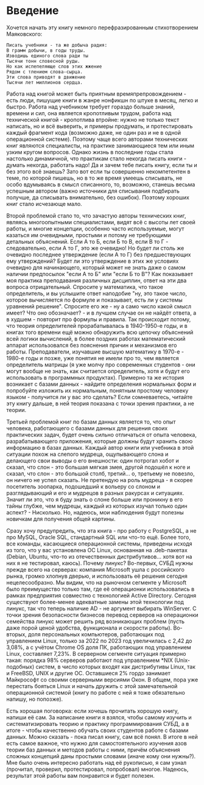 # Введение

Хочется начать эту книгу немного перефразированным стихотворением Маяковского:

```
Писать учебники - та же добыча радия:
В грамм добычи, в годы труды.
Изводишь единого слова ради ты
Тысячи тонн словесной руды.
Но как испепеляюще слов этих жжение
Рядом с тлением слова-сырца.
Эти слова приводят в движение
Тысячи лет миллионов сердца.
```

Работа над книгой может быть приятным времяпрепровождением - есть люди, пишущие книги в жанре нонфикшн по штуке в месяц, легко и быстро. Работа над учебником требует гораздо больше знаний, времени и сил, она является кропотливым трудом, работа над технической книгой - кропотлива втройне: нужно не только текст написать, но и всё выверить, и примеры продумать, и протестировать каждый фрагмент кода (возможно даже, не один раз и не в одной операционной системе). Поэтому чаще всего авторами технических книг являются специалисты, на практике занимающиеся тем или иным узким кругом вопросов. Однако жизнь в последние годы стала настолько динамичной, что практикам стало некогда писать книги - думать некогда, работать надо! Да и зачем тебе писать книгу, если ты и без этого всё знаешь? Зато вот если ты совершенно некомпетентен в теме, по которой пишешь, но в то же время умеешь списывать, не особо вдумываясь в смысл списанного, то, возможно, станешь весьма успешным автором (важно источники для списывания подбирать получше, да списывать внимательно, без ошибок). Поэтому хороших книг стало исчезающе мало.

Второй проблемой стало то, что зачастую авторы технических книг, являясь многоопытными специалистами, видят всё с высоты лет своей работы, и многие концепции, особенно часто используемые, могут казаться им очевидными, простыми и потому не требующими детальных объяснений. Если А то Б, если Б то В, если В то Г - следовательно, если А то Г, это же очевидно! Но будет ли столь же очевидно последнее утверждение (если А то Г) без предшествующих ему утверждений? Будет ли это утверждение в этих же условиях очевидно для начинающего, который может не знать даже о самом наличии предпосылок "если А то Б" или "если Б то В"? Как показывает моя практика преподавания различных дисциплин, ответ на эти два вопроса отрицательный. Спросите у математика, что такое определитель, и вы услышите ответ наподобие "ну, это такое число, которое вычисляется по формуле и показывает, есть ли у системы уравнений решение". Спросите его же - ну а само число какой смысл имеет? Что оно обозначает? - и в лучшем случае он не найдёт ответа, а в худшем - повторит про формулы и правила. Так происходит потому, что теория определителей прорабатывалась в 1940-1950-е годы, и в книгах того времени ещё можно обнаружить всю цепочку объяснений всей логики вычислений, в более поздних работах математический аппарат использовался без пояснения причин и механизмов его работы. Преподаватели, изучавшие высшую математику в 1970-е - 1980-е годы и позже, уже понятия не имели про то, чем является определитель матрицы (я уже молчу про современных студентов - они могут вообще не знать, как считается определитель, хотя и будут его использовать в программных продуктах). Примерно та же история возникает с базами данных - найдите определения нормальных форм и попробуйте изложить их нормальным, понятным простому человеку языком - получится ли у вас это сделать? Если сомневаетесь, читайте эту книгу дальше, в ней теория показана с точки зрения практики, а не теории.

Третьей проблемой книг по базам данных является то, что опыт человека, работающего с базами данных для решения своих практических задач, будет очень сильно отличаться от опыта человека, разрабатывающего приложения, которые должны будут хранить свою информацию в базах данных. Каждый автор книги или учебника в этой ситуации похож на слепого мудреца, ощупывающего слона и делающего свои выводы о его внешности: один потрогал хобот и сказал, что слон - это большая мягкая змея, другой подошёл к ноге и сказал, что слон - это большой столб, третий... о, третьему не повезло, он ничего не успел сказать. Не претендую на роль мудреца - я скорее посетитель зоопарка, подошедший к вольеру со слоном и разглядывающий и его и мудрецов в разных ракурсах и ситуациях. Значит ли это, что я буду знать о слоне больше или проникну в его тайны глубже, чем мудрецы, каждый из которых изучал только один аспект? - Нисколько. Но, надеюсь, мои наблюдения будут полезны новичкам для получения общей картины.

Сразу хочу предупредить, что эта книга - про работу с PostgreSQL, а не про MySQL, Oracle SQL, стандартный SQL или что-то ещё. Более того, все команды, касающиеся операционной системы, приведены исходя из того, что у вас установлена ОС Linux, основанная на .deb-пакетах (Debian, Ubuntu, что-то из отечественных дистрибутивов... хотя вот на них я не тестировал, каюсь). Почему линукс? Во-первых, СУБД нужны прежде всего на серверах: компания Microsoft ушла с российского рынка, громко хлопнув дверью, и использовать её решения сегодня нецелесообразно. Мы видим, что на рыночном сегменте у Microsoft было преимущество только там, где её операционки использовались в рамках предприятия совместно с технологией Active Directory. Сегодня существуют более-менее адекватные замены этой технологии под линукс, так что теперь наличие AD - не аргумент выбирать WinServer. С точки зрения безопасности бизнесов перевод серверов на операционки семейства линукс может решить ряд возникающих проблем (пусть даже порой ценой удобства, функционала и скорости работы). Во-вторых, доля персональных компьютеров, работающих под управлением Linux, только за 2022 по 2023 год увеличилась с 2,42 до 3,08%, а с учётом Chrome OS доля ПК, работающих под управлением Linux, составляет 7,23%. В серверном сегменте ситуация примерно такая: порядка 98% серверов работают под управлением *NIX (Unix-подобных) систем, в число которых входят как дистрибутивы Linux, так и FreeBSD, UNIX и другие ОС. Оставшиеся 2% гордо занимает Майкрософт со своими серверными версиями Окон. В общем, пора уже перестать бояться Linux и начать дружить с этой замечательной операционной системой (книгу по работе с ней я тоже обязательно напишу, но попозже).

Есть хорошая поговорка: если хочешь прочитать хорошую книгу, напиши её сам. За написание книги я взялся, чтобы самому изучить и систематизировать теорию и практику программирования СУБД, а в итоге - чтобы качественно обучать своих студентов работе с базами данных. Можно сказать - пока писал книгу, сам всё понял. В итоге в ней есть самое важное, что нужно для самостоятельного изучения азов теории баз данных и методов работы с ними, причём объяснения сложных концепций даны простыми словами (иначе кому они нужны?). Мне было очень интересно работать над её рукописью, я сам узнал (прочитал, проверил, протестировал, попробовал) многое. Надеюсь, результат этой работы вам понравится и будет полезен.
